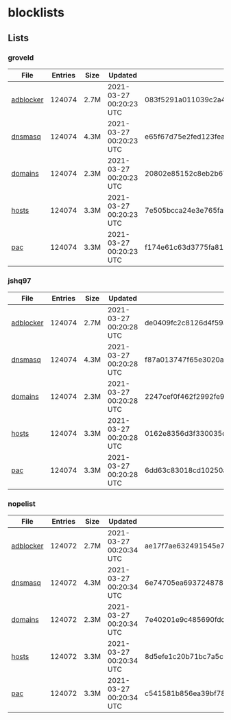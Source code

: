 # blocklists

## Lists

### groveld

|File|Entries|Size|Updated|Hash|
|-|-|-|-|-|
|[adblocker](https://raw.githubusercontent.com/groveld/blocklists/lists/groveld/adblocker.txt)|124074|2.7M|2021-03-27 00:20:23 UTC|083f5291a011039c2a42a43a274d8f2ca460007207ab303adf710362be0ff4ce|
|[dnsmasq](https://raw.githubusercontent.com/groveld/blocklists/lists/groveld/dnsmasq.txt)|124074|4.3M|2021-03-27 00:20:23 UTC|e65f67d75e2fed123feaedd6a450e8dad76952eed4593977dfa78f5e1e44ab42|
|[domains](https://raw.githubusercontent.com/groveld/blocklists/lists/groveld/domains.txt)|124074|2.3M|2021-03-27 00:20:23 UTC|20802e85152c8eb2b677fe3193a6d13d5c5b1d3f4641e3e2a3a178cc4a53c37b|
|[hosts](https://raw.githubusercontent.com/groveld/blocklists/lists/groveld/hosts.txt)|124074|3.3M|2021-03-27 00:20:23 UTC|7e505bcca24e3e765fa7ada3a60705de98debf4cb7694b9197b37288679974d7|
|[pac](https://raw.githubusercontent.com/groveld/blocklists/lists/groveld/pac.txt)|124074|3.3M|2021-03-27 00:20:23 UTC|f174e61c63d3775fa812ea28958cc737a393d9ae3f4ef95d968ae19311d7dfbb|

### jshq97

|File|Entries|Size|Updated|Hash|
|-|-|-|-|-|
|[adblocker](https://raw.githubusercontent.com/groveld/blocklists/lists/jshq97/adblocker.txt)|124074|2.7M|2021-03-27 00:20:28 UTC|de0409fc2c8126d4f59ae38788507eeedff088fcd972b9c97f9c1ba031f067df|
|[dnsmasq](https://raw.githubusercontent.com/groveld/blocklists/lists/jshq97/dnsmasq.txt)|124074|4.3M|2021-03-27 00:20:28 UTC|f87a013747f65e3020ae576c1a3fcb3723550a007d10a7a46bcf66d889b17352|
|[domains](https://raw.githubusercontent.com/groveld/blocklists/lists/jshq97/domains.txt)|124074|2.3M|2021-03-27 00:20:28 UTC|2247cef0f462f2992fe96d54dff6794c98b79c8a9da4da24b9345231922fefdc|
|[hosts](https://raw.githubusercontent.com/groveld/blocklists/lists/jshq97/hosts.txt)|124074|3.3M|2021-03-27 00:20:28 UTC|0162e8356d3f330035cbd307074e4395538a2b7c56e3b53b39bb7ceb848be64a|
|[pac](https://raw.githubusercontent.com/groveld/blocklists/lists/jshq97/pac.txt)|124074|3.3M|2021-03-27 00:20:28 UTC|6dd63c83018cd10250a5e3752dfb246c7d7c960d17df614fa595ee5f92e659d7|

### nopelist

|File|Entries|Size|Updated|Hash|
|-|-|-|-|-|
|[adblocker](https://raw.githubusercontent.com/groveld/blocklists/lists/nopelist/adblocker.txt)|124072|2.7M|2021-03-27 00:20:34 UTC|ae17f7ae632491545e7afb241aeed30acf6bfaa2d53184f7ce476541a429a0de|
|[dnsmasq](https://raw.githubusercontent.com/groveld/blocklists/lists/nopelist/dnsmasq.txt)|124072|4.3M|2021-03-27 00:20:34 UTC|6e74705ea6937248781f49c50c18a54b2bcc41d85373d7b4813822ef514bcb6a|
|[domains](https://raw.githubusercontent.com/groveld/blocklists/lists/nopelist/domains.txt)|124072|2.3M|2021-03-27 00:20:34 UTC|7e40201e9c485690fdde30198169584ad8e7224e781dd8ba8c85fc4c44a1c403|
|[hosts](https://raw.githubusercontent.com/groveld/blocklists/lists/nopelist/hosts.txt)|124072|3.3M|2021-03-27 00:20:34 UTC|8d5efe1c20b71bc7a5c3de59c8d5b37c0e48a5c46ac681e4c697df0e12f715b6|
|[pac](https://raw.githubusercontent.com/groveld/blocklists/lists/nopelist/pac.txt)|124072|3.3M|2021-03-27 00:20:34 UTC|c541581b856ea39bf78f92ce018ab0ef866309a9240390bc3672fc6509437a64|
